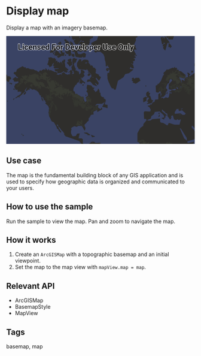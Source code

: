 # Display map

Display a map with an imagery basemap.

![Image of display map](display-map.png)

## Use case

The map is the fundamental building block of any GIS application and is used to specify how geographic data is organized and communicated to your users.

## How to use the sample

Run the sample to view the map. Pan and zoom to navigate the map.

## How it works

1. Create an `ArcGISMap` with a topographic basemap and an initial viewpoint.
2. Set the map to the map view with `mapView.map = map`.

## Relevant API

* ArcGISMap
* BasemapStyle
* MapView

## Tags

basemap, map
